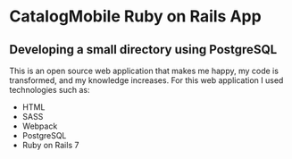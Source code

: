 # CatalogMobile Ruby on Rails App

## Developing a small directory using PostgreSQL

This is an open source web application that makes me happy, my code is transformed, and my knowledge increases.
For this web application I used technologies such as:

- HTML
- SASS
- Webpack
- PostgreSQL
- Ruby on Rails 7